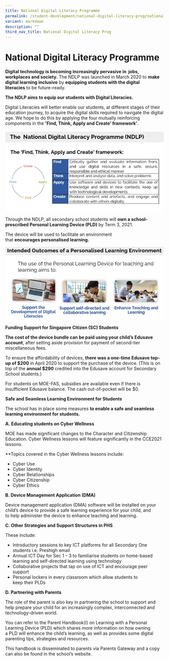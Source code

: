 ```yaml
---
title: National Digital Literacy Programme
permalink: /student-development/national-digital-literacy-prog/national-digital-literacy-programme/
variant: markdown
description: ""
third_nav_title: National Digital Literacy Prog
---
```

# **National Digital Literacy Programme**

**Digital technology is becoming increasingly pervasive in  jobs, workplaces and society.** The NDLP was launched in March 2020 to **make digital learning inclusive** by **equipping students with the digital literacies** to be future-ready.
  

**The NDLP aims to equip our students with Digital Literacies.** 

Digital Literacies will better enable our students, at different stages of their education journey, to acquire the digital skills required to navigate the digital age. We hope to do this by applying the four mutually reinforcing components in the **'Find, Think, Apply and Create’ framework'**.

![](/images/ndlp1.jpg)

Through the NDLP, all secondary school students will **own a school-prescribed Personal Learning Device (PLD)** by Term 3, 2021.

The device will be used to facilitate an environment that **encourages personalised learning.**

![](/images/ndlp2.jpg)

**Funding Support for Singapore Citizen (SC) Students**

**The cost of the device bundle can be paid using your child’s Edusave account**, after setting aside provision for payment of second-tier miscellaneous fees.

To ensure the affordability of devices, **there was a one-time Edusave top-up of $200** in April 2020 to support the purchase of the device. (This is on top of the **annual $290** credited into the Edusave account for Secondary School students.)

For students on MOE-FAS, subsidies are available even if there is insufficient Edusave balance. The cash out-of-pocket will be $0. 



**Safe and Seamless Learning Environment for Students**  

The school has in place some measures **to enable a safe and seamless learning environment for students.**  
  

**A. Educating students on Cyber Wellness**  
  

MOE has made significant changes to the Character and Citizenship Education. Cyber Wellness lessons will feature significantly in the CCE2021 lessons.  

\*\*Topics covered in the Cyber Wellness lessons include:

* Cyber Use
* Cyber Identity
* Cyber Relationships
* Cyber Citizenship
* Cyber Ethics

  

**B. Device Management Application (DMA)**

Device management application (DMA) software will be installed on your child’s device to provide a safe learning experience for your child, and to help administer the device to enhance teaching and learning.


**C. Other Strategies and Support Structures in PHS**

These include:

* Introductory sessions to key ICT platforms for all Secondary One students i.e. Preshigh email
* Annual ICT Day for Sec 1 – 3 to familiarise students on home-based learning and self-directed learning using technology
* Collaborative projects that tap on use of ICT and encourage peer support
* Personal lockers in every classroom which allow students to keep their PLDs

  

**D. Partnering with Parents** 
  
The role of the parent is also key in partnering the school to support and help prepare your child for an increasingly complex, interconnected and technology-driven world.

You can refer to the Parent Handbook(I) on Learning with a Personal Learning Device (PLD) which shares more information on how owning a PLD will enhance the child’s learning, as well as provides some digital parenting tips, strategies and resources.

This handbook is disseminated to parents via Parents Gateway and a copy can also be found in the school’s website.